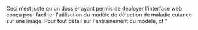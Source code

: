 Ceci n'est juste qu'un dossier ayant permis de deployer l'interface web conçu pour faciliter l'utilisation du modèle de détection de maladie cutanee sur une image. Pour tout détail sur l'entrainement du modèle, cf "

